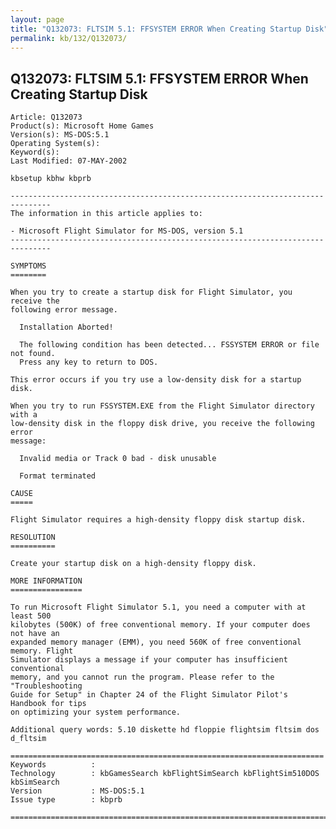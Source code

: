```yaml
---
layout: page
title: "Q132073: FLTSIM 5.1: FFSYSTEM ERROR When Creating Startup Disk"
permalink: kb/132/Q132073/
---
```


## Q132073: FLTSIM 5.1: FFSYSTEM ERROR When Creating Startup Disk

	Article: Q132073
	Product(s): Microsoft Home Games
	Version(s): MS-DOS:5.1
	Operating System(s): 
	Keyword(s): 
	Last Modified: 07-MAY-2002
	
	kbsetup kbhw kbprb
	
	-------------------------------------------------------------------------------
	The information in this article applies to:
	
	- Microsoft Flight Simulator for MS-DOS, version 5.1 
	-------------------------------------------------------------------------------
	
	SYMPTOMS
	========
	
	When you try to create a startup disk for Flight Simulator, you receive the
	following error message.
	
	  Installation Aborted!
	
	  The following condition has been detected... FSSYSTEM ERROR or file not found.
	  Press any key to return to DOS.
	
	This error occurs if you try use a low-density disk for a startup disk.
	
	When you try to run FSSYSTEM.EXE from the Flight Simulator directory with a
	low-density disk in the floppy disk drive, you receive the following error
	message:
	
	  Invalid media or Track 0 bad - disk unusable
	
	  Format terminated
	
	CAUSE
	=====
	
	Flight Simulator requires a high-density floppy disk startup disk.
	
	RESOLUTION
	==========
	
	Create your startup disk on a high-density floppy disk.
	
	MORE INFORMATION
	================
	
	To run Microsoft Flight Simulator 5.1, you need a computer with at least 500
	kilobytes (500K) of free conventional memory. If your computer does not have an
	expanded memory manager (EMM), you need 560K of free conventional memory. Flight
	Simulator displays a message if your computer has insufficient conventional
	memory, and you cannot run the program. Please refer to the "Troubleshooting
	Guide for Setup" in Chapter 24 of the Flight Simulator Pilot's Handbook for tips
	on optimizing your system performance.
	
	Additional query words: 5.10 diskette hd floppie flightsim fltsim dos d_fltsim
	
	======================================================================
	Keywords          :  
	Technology        : kbGamesSearch kbFlightSimSearch kbFlightSim510DOS kbSimSearch
	Version           : MS-DOS:5.1
	Issue type        : kbprb
	
	=============================================================================
	
